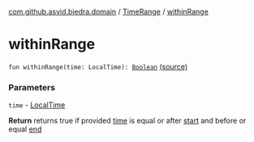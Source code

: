 [com.github.asvid.biedra.domain](../index.md) / [TimeRange](index.md) / [withinRange](./within-range.md)

# withinRange

`fun withinRange(time: LocalTime): `[`Boolean`](https://kotlinlang.org/api/latest/jvm/stdlib/kotlin/-boolean/index.html) [(source)](https://github.com/asvid/GdzieTaBiedra/tree/master/domain/src/main/java/com/github/asvid/biedra/domain/TimeRange.kt#L46)

### Parameters

`time` - [LocalTime](#)

**Return**
returns true if provided [time](within-range.md#com.github.asvid.biedra.domain.TimeRange$withinRange(org.joda.time.LocalTime)/time) is equal or after [start](start.md) and before or equal [end](end.md)

